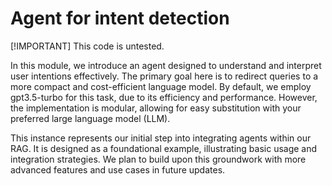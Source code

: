 # Agent for intent detection

[!IMPORTANT]
This code is untested.

In this module, we introduce an agent designed to understand and interpret user intentions effectively. The primary goal here is to redirect queries to a more compact and cost-efficient language model. By default, we employ gpt3.5-turbo for this task, due to its efficiency and performance. However, the implementation is modular, allowing for easy substitution with your preferred large language model (LLM).

This instance represents our initial step into integrating agents within our RAG. It is designed as a foundational example, illustrating basic usage and integration strategies. We plan to build upon this groundwork with more advanced features and use cases in future updates.